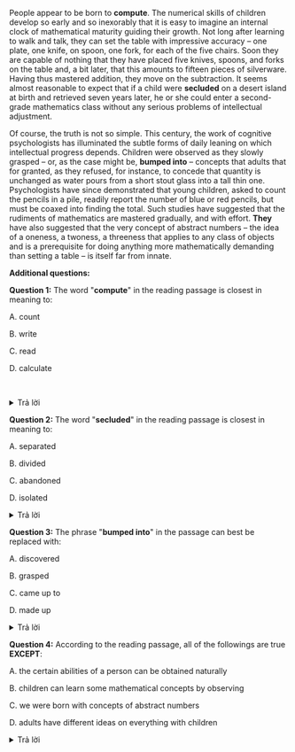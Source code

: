 

People appear to be born to **compute**. The numerical skills of children develop so early and so inexorably that it is easy to imagine an internal clock of mathematical maturity guiding their growth. Not long after learning to walk and talk, they can set the table with impressive accuracy – one plate, one knife, on spoon, one fork, for each of the five chairs. Soon they are capable of nothing that they have placed five knives, spoons, and forks on the table and, a bit later, that this amounts to fifteen pieces of silverware. Having thus mastered addition, they move on the subtraction. It seems almost reasonable to expect that if a child were **secluded** on a desert island at birth and retrieved seven years later, he or she could enter a second-grade mathematics class without any serious problems of intellectual adjustment. 

Of course, the truth is not so simple. This century, the work of cognitive psychologists has illuminated the subtle forms of daily leaning on which intellectual progress depends. Children were observed as they slowly grasped – or, as the case might be, **bumped into** – concepts that adults that for granted, as they refused, for instance, to concede that quantity is unchanged as water pours from a short stout glass into a tall thin one. Psychologists have since demonstrated that young children, asked to count the pencils in a pile, readily report the number of blue or red pencils, but must be coaxed into finding the total. Such studies have suggested that the rudiments of mathematics are mastered gradually, and with effort. **They** have also suggested that the very concept of abstract numbers – the idea of a oneness, a twoness, a threeness that applies to any class of objects and is a prerequisite for doing anything more mathematically demanding than setting a table – is itself far from innate.

**Additional questions:**

**Question 1:** The word "**compute**" in the reading passage is closest in meaning to:

A. count

B. write

C. read

D. calculate

 <details><summary>Trả lời</summary>
<p>

**Đáp án D**

</p>
</details>

**Question 2:** The word "**secluded**" in the reading passage is closest in meaning to:

A. separated 

B. divided

C. abandoned

D. isolated

<details><summary>Trả lời</summary>
<p>

**Đáp án A**

Warning ⚠️: This answer is **unreliable**!

Reason: Nếu dịch theo nghĩa, ta sẽ dễ dàng chọn được đáp án A. Nhưng nếu tra theo synonyms, đáp án D có khả năng đúng.

</p>
</details>

**Question 3:** The phrase "**bumped into**" in the passage can best be replaced with:

A. discovered

B. grasped 

C. came up to

D. made up

<details><summary>Trả lời</summary>
<p>

**Đáp án A**

</p>
</details>

**Question 4:** According to the reading passage, all of the followings are true **EXCEPT**:

A. the certain abilities of a person can be obtained naturally

B. children can learn some mathematical concepts by observing

C. we were born with concepts of abstract numbers

D. adults have different ideas on everything with children

<details><summary>Trả lời</summary>
<p>

**Đáp án D**

</p>
</details>
